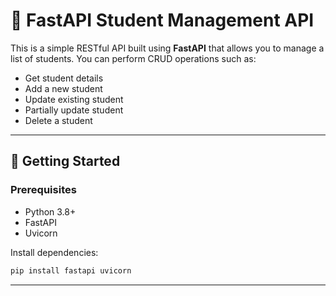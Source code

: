 # 📘 FastAPI Student Management API

This is a simple RESTful API built using **FastAPI** that allows you to manage a list of students. You can perform CRUD operations such as:

- Get student details
- Add a new student
- Update existing student
- Partially update student
- Delete a student

---

## 🚀 Getting Started

### Prerequisites

- Python 3.8+
- FastAPI
- Uvicorn

Install dependencies:

```bash
pip install fastapi uvicorn
```
---